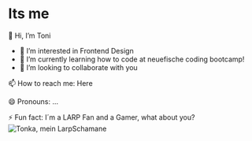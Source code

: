# Its me
👋 Hi, I’m Toni
- 👀 I’m interested in Frontend Design
- 🌱 I’m currently learning how to code at neuefische coding bootcamp!
- 💞️ I’m looking to collaborate with you

📫 How to reach me: Here

😄 Pronouns: ...

⚡ Fun fact: I´m a LARP Fan and a Gamer, what about you?
![Tonka, mein LarpSchamane](https://github.com/toni-sylla/toni-sylla/assets/170112184/f4a785ad-3bc4-4d9c-8bae-0afd7244e86a)
